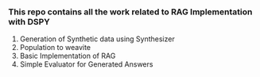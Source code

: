 ### This repo contains all the work related to RAG Implementation with DSPY

1. Generation of Synthetic data using Synthesizer
2. Population to weavite
3. Basic Implementation of RAG
4. Simple Evaluator for Generated Answers
